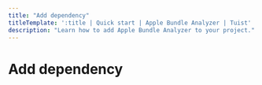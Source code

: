 ```yaml
---
title: "Add dependency"
titleTemplate: ':title | Quick start | Apple Bundle Analyzer | Tuist'
description: "Learn how to add Apple Bundle Analyzer to your project."
---
```


# Add dependency
